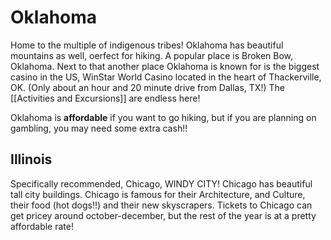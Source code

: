 
# Oklahoma

Home to the multiple of indigenous tribes! Oklahoma has beautiful mountains as well, oerfect for hiking. A popular place is Broken Bow, Oklahoma. Next to that another place Oklahoma is known for is the biggest casino in the US, WinStar World Casino located in the heart of Thackerville, OK. (Only about an hour and 20 minute drive from Dallas, TX!) The [[Activities and Excursions]] are endless here!

Oklahoma is **affordable** if you want to go hiking, but if you are planning on gambling, you may need some extra cash!!

## Illinois

Specifically recommended, Chicago, WINDY CITY! Chicago has beautiful tall city buildings. Chicago is famous for their Architecture, and Culture, their food (hot dogs!!) and their new skyscrapers. Tickets to Chicago can get pricey around october-december, but the rest of the year is at a pretty affordable rate!

